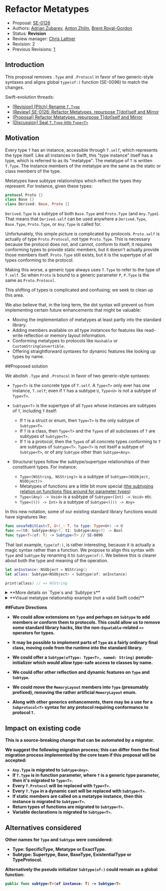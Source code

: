 # Refactor Metatypes

* Proposal: [SE-0126](0126-refactor-metatypes-repurpose-t-dot-self-and-mirror.md)
* Authors: [Adrian Zubarev](https://github.com/DevAndArtist), [Anton Zhilin](https://github.com/Anton3), [Brent Royal-Gordon](https://github.com/brentdax)
* Status: **Revision**
* Review manager: [Chris Lattner](http://github.com/lattner)
* Revision: 2
* Previous Revisions: [1](https://github.com/apple/swift-evolution/blob/83707b0879c83dcde778f8163f5768212736fdc2/proposals/0126-refactor-metatypes-repurpose-t-dot-self-and-mirror.md)

## Introduction

This proposal removes `.Type` and `.Protocol` in favor of two generic-style syntaxes and aligns global `type(of:)` function (SE-0096) to match the changes.

Swift-evolution threads: 

* [\[Revision\] \[Pitch\] Rename `T.Type`](https://lists.swift.org/pipermail/swift-evolution/Week-of-Mon-20160718/025115.html)
* [\[Review\] SE-0126: Refactor Metatypes, repurpose T[dot]self and Mirror]()
* [\[Proposal\] Refactor Metatypes, repurpose T[dot]self and Mirror](https://lists.swift.org/pipermail/swift-evolution/Week-of-Mon-20160718/024772.html) 
* [\[Discussion\] Seal `T.Type` into `Type<T>`](https://lists.swift.org/pipermail/swift-evolution/Week-of-Mon-20160704/023818.html)

## Motivation

Every type `T` has an instance, accessible through `T.self`, which represents the type itself. Like all instances in Swift, this "type instance" itself has a type, which is referred to as its "metatype". The metatype of `T` is written `T.Type`. The instance members of the metatype are the same as the static or class members of the type.

Metatypes have subtype relationships which reflect the types they represent. For instance, given these types:

```swift
protocol Proto {}
class Base {}
class Derived: Base, Proto {}
```

`Derived.Type` is a subtype of both `Base.Type` and `Proto.Type` (and `Any.Type`). That means that `Derived.self` can be used anywhere a `Derived.Type`, `Base.Type`, `Proto.Type`, or `Any.Type` is called for.

Unfortunately, this simple picture is complicated by protocols. `Proto.self` is actually of type `Proto.Protocol`, not type `Proto.Type`. This is necessary because the protocol does not, and cannot, conform to itself; it requires conforming types to provide static members, but it doesn't actually provide those members itself. `Proto.Type` still exists, but it is the supertype of all types conforming to the protocol.

Making this worse, a generic type always uses `T.Type` to refer to the type of `T.self`. So when `Proto` is bound to a generic parameter `P`, `P.Type` is the same as `Proto.Protocol`.

This shifting of types is complicated and confusing; we seek to clean up this area.

We also believe that, in the long term, the dot syntax will prevent us from implementing certain future enhancements that might be valuable:

* Moving the implementation of metatypes at least partly into the standard library.
* Adding members available on all type instances for features like read-write reflection or memory layout information.
* Conforming metatypes to protocols like `Hashable` or `CustomStringConvertible`.
* Offering straightforward syntaxes for dynamic features like looking up types by name.

##Proposed solution

We abolish `.Type` and `.Protocol` in favor of two generic-style syntaxes:

* `Type<T>` is the concrete type of `T.self`. A `Type<T>` only ever has one instance, `T.self`; even if `T` has a subtype `U`, `Type<U>` is not a subtype of `Type<T>`.
 
* `Subtype<T>` is the supertype of all `Type`s whose instances are subtypes of `T`, including `T` itself:
  * If `T` is a struct or enum, then `Type<T>` is the only subtype of `Subtype<T>`.
  * If `T` is a class, then `Type<T>` and the `Type`s of all subclasses of `T` are subtypes of `Subtype<T>`.
  * If `T` is a protocol, then the `Type`s of all concrete types conforming to `T` are subtypes of `Subtype<T>`. `Type<T>` is not itself a subtype of `Subtype<T>`, or of any `Subtype` other than `Subtype<Any>`.

* Structural types follow the subtype/supertype relationships of their constituent types. For instance:
  * `Type<(NSString, NSString)>` is a subtype of `Subtype<(NSObject, NSObject)>`
  * Metatypes of functions are a little bit more special ([the subtyping relation on functions flips around for parameter types](https://en.wikipedia.org/wiki/Covariance_and_contravariance_(computer_science)))
   * `Type<(Any) -> Void>` is a subtype of `Subtype<(Int) -> Void>` etc.
   * `Type<(()) -> Int>` is a subtype of `Subtype<(()) -> Any>`

In this new notation, some of our existing standard library functions would have signatures like:

```swift
func unsafeBitCast<T, U>(_: T, to type: Type<U>) -> U
func ==(t0: Subtype<Any>?, t1: Subtype<Any>?) -> Bool
func type<T>(of: T) -> Subtype<T> // SE-0096
```

That last example, `type(of:)`, is rather interesting, because it is actually a magic syntax rather than a function. We propose to align this syntax with `Type` and `Subtype` by renaming it to `Subtype(of:)`. We believe this is clearer about both the type and meaning of the operation.

```swift
let anInstance: NSObject = NSString()
let aClass: Subtype<NSObject> = Subtype(of: anInstance)

print(aClass) // => NSString
```

<details><summary>**More details on `Type`s and `Subtype`s**</summary>
* Every static or class member of `T` which can be called on all subtypes is an instance member of `Subtype<T>`. That includes:

  * Static/class properties and methods
  * Required initializers (as methods named `init`)
  * Unbound instance methods

* The `Type<T>` of a concrete type `T` has all of the members required by `Subtype<T>`, plus non-required initializers.

* The `Type<T>` of a protocol `T` includes only unbound instance methods of `T`.

* If `T` conforms to `P`, then `Subtype<T>` is a subtype of `Subtype<P>`, even if `T` is a protocol.

* The type of `Subtype<T>.self` is `Type<Subtype<T>>`.
* The type of `Type<T>.self` is `Type<Type<T>>`, which is not a subtype of any type except `Subtype<Type<T>>`. There is an infinite regress of `Type<...<Type<T>>>`s.

* `Subtype`s are abstract types similar to class-bound protocols; they, too, support identity operations. 

* `Type`s are concrete reference types which have identities just like objects do.

 ```swift
 Int.self === Int.self // true
 Int.self === Any.self // false
 ```
</details>
<details><summary>**Visual metatype relationship example (not a valid Swift code)**</summary>
```swift
protocol Foo { 
  static func foo() 
  func instanceMethodFoo()
}

protocol Boo : Foo { 
  static func foo()
  static func boo() 
  func instanceMethodFoo()
  func instanceMethodBoo()
}

class A : Foo { 
  static func foo() { ... } 
  func instanceMethodFoo() { ... }
}

class B : A, Boo { 
  static func boo() { ... } 
  func instanceMethodBoo() { ... }
}

/// Swift generates metatypes along the lines of:
///
/// Syntax: `meta protocol Subtype<T>` - only metatypes can conform to these meta protocols
/// Syntax: `final meta class Type<T>` - metatype
/// Note: `CapturedType` represents `Self` of `T` in `Subtype<T>`

// For Any:
meta protocol Subtype<Any> : meta class {
  var `self`: Self { get }
}

final meta class Type<Any> : Subtype<Any> {
  var `self`: Type<Any> { ... }
}

// For Foo:
meta protocol Subtype<Foo> : Subtype<Any> {
  var `self`: Self { get }
  func foo()
  func instanceMethodFoo(_ `self`: CapturedType) -> (()) -> ()
}

final meta class Type<Foo> : Subtype<Any> {
  var `self`: Type<Foo> { ... }
  func instanceMethodFoo(_ `self`: Foo) -> (()) -> () { ... }
}

// For Boo:
meta protocol Subtype<Boo> : Subtype<Foo> {
  var `self`: Self { get }
  func boo()
  func instanceMethodBoo(_ `self`: CapturedType) -> (()) -> ()
}

final meta class Type<Boo> : Subtype<Any> {
  var `self`: Type<Boo> { ... }
  func instanceMethodFoo(_ `self`: Boo) -> (()) -> () { ... } 
  func instanceMethodBoo(_ `self`: Boo) -> (()) -> () { ... } 
}

// For A:
meta protocol Subtype<A> : Subtype<Foo> {
  var `self`: Self { get }
  func foo()
  func instanceMethodFoo(_ `self`: CapturedType) -> (()) -> ()
}

final meta class Type<A> : Subtype<A> {
  var `self`: Type<A> { ... }
  func foo() { ... }
  func instanceMethodFoo(_ `self`: A) -> (()) -> () { ... }
}

// For B:
meta protocol Subtype<B> : Subtype<A>, Subtype<Boo> {
  var `self`: Self
  func foo()
  func boo()
  func instanceMethodFoo(_ `self`: CapturedType) -> (()) -> ()
  func instanceMethodBoo(_ `self`: CapturedType) -> (()) -> ()
}

final meta class Type<B> : Subtype<B> {
  var `self`: Type<B> { ... }
  func foo() { ... }
  func boo() { ... }
  func instanceMethodFoo(_ `self`: B) -> (()) -> () { ... }
  func instanceMethodBoo(_ `self`: B) -> (()) -> () { ... }
}
```
</details>
<details><summary>**Some examples**</summary>
```swift
// Types:
protocol Foo {}
protocol Boo : Foo {}
class A : Foo {}
class B : A, Boo {}
struct S: Foo {}

// Metatypes:
let a1: Type<A> = A.self           //=> Okay
let p1: Type<Foo> = Foo.self       //=> Okay
let p2: Type<Boo> = C.self         //=> Error -- `C` is not the same as `Foo`

let any_1: Subtype<Any> = A.self   //=> Okay
let any_2: Subtype<Any> = Foo.self //=> Okay

let a_1: Subtype<A> = A.self       //=> Okay
let p_1: Subtype<Foo> = A.self     //=> Okay
let p_2: Subtype<Foo> = Foo.self   //=> Error -- `Type<Foo>` is not a subtype of `Subtype<Foo>`

// Generic functions:
func dynamic<T>(subtype: Subtype<Any>, `is` _: Type<T>) -> Bool {
  return type is Subtype<T>
}

func dynamic<T>(subtype: Subtype<Any>, `as` _: Type<T>) -> Subtype<T>? {
  return type as? Subtype<T>
}

let s1: Type<S> = S.self

dynamic(subtype: s1, is: Foo.self)    //=> true
dynamic(subtype: s1, as: Foo.self)    //=> an `Optional<Subtype<Foo>>`
```
</details>

##Future Directions

* We could allow extensions on `Type` and perhaps on `Subtype` to add members or conform them to protocols. This could allow us to remove some standard library hacks, like the non-`Equatable`-related `==` operators for types.

* It may be possible to implement parts of `Type` as a fairly ordinary final class, moving code from the runtime into the standard library.

* We could offer a `Subtype(ofType: Type<T>, named: String)` pseudo-initializer which would allow type-safe access to classes by name.

* We could offer other reflection and dynamic features on `Type` and `Subtype`.

* We could move the `MemoryLayout` members into `Type` (presumably prefixed), removing the rather artificial `MemoryLayout` enum.

* Along with other generics enhancements, there may be a use for a `Subprotocol<T>` syntax for any protocol requiring conformance to protocol `T`.

## Impact on existing code

This is a source-breaking change that can be automated by a migrator. 

We suggest the following migration process; this can differ from the final migration process implemented by the core team if this proposal will be accepted:

* `Any.Type` is migrated to `Subtype<Any>`.
* If `T.Type` is in function parameter, where `T` is a generic type parameter, then it's migrated to `Type<T>`.
* Every `T.Protocol` will be replaced with `Type<T>`.
* Every `T.Type` in a dynamic cast will be replaced with `Subtype<T>`.
* If static members are called on a metatype instance, then this instance is migrated to `Subtype<T>`.
* Return types of functions are migrated to `Subtype<T>`.
* Variable declarations is migrated to `Subtype<T>`.

## Alternatives considered

Other names for `Type` and `Subtype` were considered:

* Type: SpecificType, Metatype or ExactType.
* Subtype: Supertype, Base, BaseType, ExistentialType or TypeProtocol.

Alternatively the pseudo initializer `Subtype(of:)` could remain as a global function:

```swift
public func subtype<T>(of instance: T) -> Subtype<T>
```
